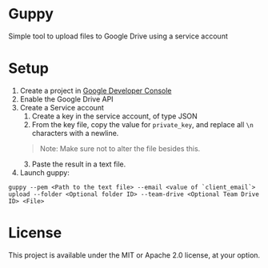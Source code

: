 # Guppy
Simple tool to upload files to Google Drive using a service account

# Setup
1. Create a project in [Google Developer Console](https://console.developers.google.com)
2. Enable the Google Drive API
3. Create a Service account
    1. Create a key in the service account, of type JSON
    2. From the key file, copy the value for `private_key`, and replace all `\n` characters with a newline. 
    >Note: Make sure not to alter the file besides this.
    3. Paste the result in a text file.
4. Launch guppy:
```
guppy --pem <Path to the text file> --email <value of `client_email`> upload --folder <Optional folder ID> --team-drive <Optional Team Drive ID> <File>
```

# License
This project is available under the MIT or Apache 2.0 license, at your option.